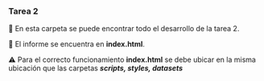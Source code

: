 ### Tarea 2
:file_folder: En esta carpeta se puede encontrar todo el desarrollo de la tarea 2.

:book: El informe se encuentra en **index.html**.

:warning: Para el correcto funcionamiento **index.html** se
debe ubicar en la misma ubicación que las carpetas ***scripts, styles, datasets***
